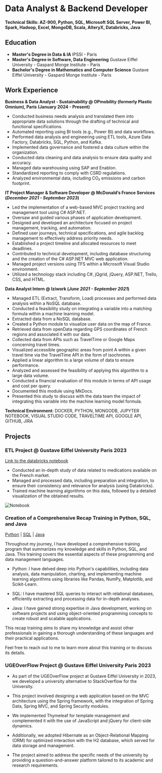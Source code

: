 # Data Analyst & Backend Developer

#### Technical Skills: AZ-900, Python, SQL, Microsoft SQL Server, Power BI, Spark, Hadoop, Excel, MongoDB, Scala, AlteryX, Databricks, Java

## Education
- **Master's Degree in Data & IA**  IPSSI - Paris 
- **Master's Degree in Software, Data Engineering**  Gustave Eiffel University - Gaspard Monge Institute - Paris 
- **Bachelor's Degree in Mathematics and Computer Science**  Gustave Eiffel University - Gaspard Monge Institute - Paris 


## Work Experience

**Business & Data Analyst - Sustainability @ OPmobility (formerly Plastic Omnium), Paris (January 2024 - Present)**

- Conducted business needs analysis and translated them into appropriate data solutions through the drafting of technical and functional specifications.
- Automated reporting using BI tools (e.g., Power BI) and data workflows.
- Performed data analysis and engineering using ETL tools, Azure Data Factory, Databricks, SQL, Python, and Kafka.
- Implemented data governance and fostered a data culture within the organization.
- Conducted data cleaning and data analysis to ensure data quality and accuracy.
- Managed data warehousing using SAP and Enablon.
- Standardized reporting to comply with CSRD regulations.
- Analyzed environmental data, including CO₂ emissions and carbon footprint.

**IT Project Manager & Software Developer @ McDonald’s France Services (_December 2021 - September 2023_)**
- Led the implementation of a web-based MVC project tracking and management tool using C# ASP.NET.
- Oversaw and guided various phases of application development.
- Designed and developed an architecture focused on project management, tracking, and automation.
- Defined user journeys, technical specifications, and agile backlog management to effectively address priority needs.
- Established a project timeline and allocated resources to meet deadlines.
- Contributed to technical development, including database structuring and the creation of the C# ASP.NET MVC web application.
- Managed project versions using TFS within a Microsoft Visual Studio environment.
- Utilized a technology stack including C#, jQgrid, jQuery, ASP.NET, Trello, CSS, and HTML.

**Data Analyst Intern @ Iziwork (_June 2021 - September 2021_)**

- Managed ETL (Extract, Transform, Load) processes and performed data analysis within a NoSQL database.
- Conducted a feasibility study on integrating a variable into a matching formula within a machine learning model.
- Extracted data from a NoSQL database.
- Created a Python module to visualize user data on the map of France.
- Retrieved data from openData regarding GPS coordinates of French regions and associated it with our data.
- Collected data from APIs such as TravelTime or Google Maps concerning travel times.
- Visualized accessible geographic areas from point A within a given travel time via the TravelTime API in the form of isochrones.
- Applied a linear algorithm to a large volume of data to ensure performance.
- Analyzed and assessed the feasibility of applying this algorithm to a large data volume.
- Conducted a financial evaluation of this module in terms of API usage and cost per query.
- Documented this module using MkDocs.
- Presented this study to discuss with the data team the impact of integrating this variable into the machine learning model formula.

**Technical Environment**: DOCKER, PYTHON, MONGODB, JUPYTER NOTEBOOK, VISUAL STUDIO CODE, TRAVELTIME API, GOOGLE API, GITHUB, JIRA

## Projects
### ETL Project @ Gustave Eiffel University Paris 2023
[Link to the databricks notebook](https://databricks-prod-cloudfront.cloud.databricks.com/public/4027ec902e239c93eaaa8714f173bcfc/4475201351668581/4017966511050725/7429548704676706/latest.html)

- Conducted an in-depth study of data related to medications available on the French market.
- Managed and processed data, including preparation and integration, to ensure their consistency and relevance for analysis (using Databricks).
- Trained machine learning algorithms on this data, followed by a detailed visualization of the obtained results.


![Notebook](image.png)
### Creation of a Comprehensive Recap Training in Python, SQL, and Java
[Python](https://github.com/Gogo-IGM-BK/Python-Data) | [SQL](https://github.com/Gogo-IGM-BK/SQL) | [Java](https://github.com/gogosmo/Java-Backend)

Throughout my journey, I have developed a comprehensive training program that summarizes my knowledge and skills in Python, SQL, and Java. This training covers the essential aspects of these programming and data management languages.

- Python: I have delved deep into Python's capabilities, including data analysis, data manipulation, charting, and implementing machine learning algorithms using libraries like Pandas, NumPy, Matplotlib, and Scikit-Learn.

- SQL: I have mastered SQL queries to interact with relational databases, efficiently extracting and processing data for in-depth analyses.

- Java: I have gained strong expertise in Java development, working on software projects and using object-oriented programming concepts to create robust and scalable applications.

This recap training aims to share my knowledge and assist other professionals in gaining a thorough understanding of these languages and their practical applications.

Feel free to reach out to me to learn more about this training or to discuss its details.

### UGEOverFlow Project @ Gustave Eiffel University Paris 2023



- As part of the UGEOverFlow project at Gustave Eiffel University in 2023, we developed a university alternative to StackOverflow for the University.

- This project involved designing a web application based on the MVC architecture using the Spring framework, with the integration of Spring Data, Spring MVC, and Spring Security modules.

- We implemented Thymeleaf for template management and complemented it with the use of JavaScript and jQuery for client-side dynamics.

- Additionally, we adopted Hibernate as an Object-Relational Mapping (ORM) for optimized interaction with the H2 database, which served for data storage and management.

- The project aimed to address the specific needs of the university by providing a question-and-answer platform tailored to its academic and research requirements.










